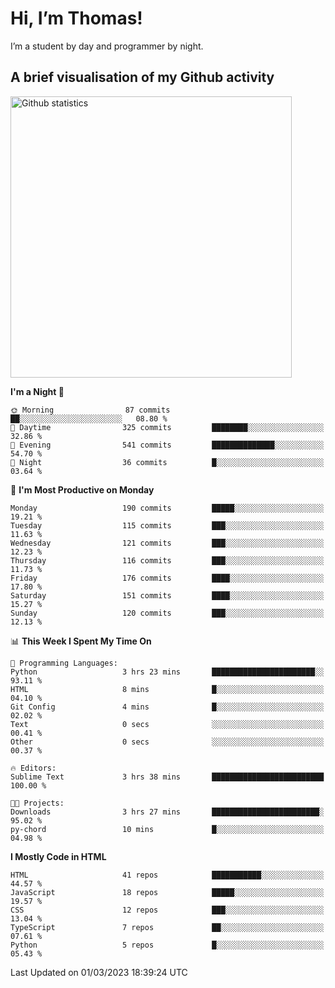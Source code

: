 # Hi, I’m Thomas!
I’m a student by day and programmer by night.

## A brief visualisation of my Github activity

<img title="My Github statistics" alt="Github statistics" width="450px" src="https://github-readme-stats.vercel.app/api?username=thomasrettig&show_icons=true&include_all_commits=true&count_private=true&&hide=issues&theme=tokyonight&border_radius=6px"/>

<!--START_SECTION:waka-->
**I'm a Night 🦉** 

```text
🌞 Morning                87 commits          ██░░░░░░░░░░░░░░░░░░░░░░░   08.80 % 
🌆 Daytime                325 commits         ████████░░░░░░░░░░░░░░░░░   32.86 % 
🌃 Evening                541 commits         ██████████████░░░░░░░░░░░   54.70 % 
🌙 Night                  36 commits          █░░░░░░░░░░░░░░░░░░░░░░░░   03.64 % 
```
📅 **I'm Most Productive on Monday** 

```text
Monday                   190 commits         █████░░░░░░░░░░░░░░░░░░░░   19.21 % 
Tuesday                  115 commits         ███░░░░░░░░░░░░░░░░░░░░░░   11.63 % 
Wednesday                121 commits         ███░░░░░░░░░░░░░░░░░░░░░░   12.23 % 
Thursday                 116 commits         ███░░░░░░░░░░░░░░░░░░░░░░   11.73 % 
Friday                   176 commits         ████░░░░░░░░░░░░░░░░░░░░░   17.80 % 
Saturday                 151 commits         ████░░░░░░░░░░░░░░░░░░░░░   15.27 % 
Sunday                   120 commits         ███░░░░░░░░░░░░░░░░░░░░░░   12.13 % 
```


📊 **This Week I Spent My Time On** 

```text
💬 Programming Languages: 
Python                   3 hrs 23 mins       ███████████████████████░░   93.11 % 
HTML                     8 mins              █░░░░░░░░░░░░░░░░░░░░░░░░   04.10 % 
Git Config               4 mins              █░░░░░░░░░░░░░░░░░░░░░░░░   02.02 % 
Text                     0 secs              ░░░░░░░░░░░░░░░░░░░░░░░░░   00.41 % 
Other                    0 secs              ░░░░░░░░░░░░░░░░░░░░░░░░░   00.37 % 

🔥 Editors: 
Sublime Text             3 hrs 38 mins       █████████████████████████   100.00 % 

🐱‍💻 Projects: 
Downloads                3 hrs 27 mins       ████████████████████████░   95.02 % 
py-chord                 10 mins             █░░░░░░░░░░░░░░░░░░░░░░░░   04.98 % 
```

**I Mostly Code in HTML** 

```text
HTML                     41 repos            ███████████░░░░░░░░░░░░░░   44.57 % 
JavaScript               18 repos            █████░░░░░░░░░░░░░░░░░░░░   19.57 % 
CSS                      12 repos            ███░░░░░░░░░░░░░░░░░░░░░░   13.04 % 
TypeScript               7 repos             ██░░░░░░░░░░░░░░░░░░░░░░░   07.61 % 
Python                   5 repos             █░░░░░░░░░░░░░░░░░░░░░░░░   05.43 % 
```




 Last Updated on 01/03/2023 18:39:24 UTC
<!--END_SECTION:waka-->
